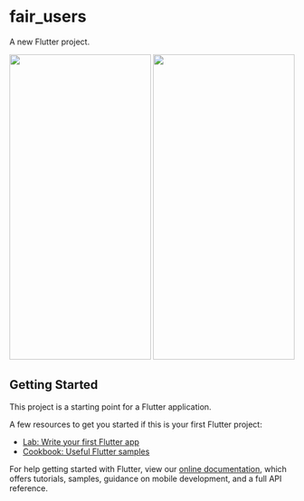 # fair_users

A new Flutter project.

<img src="https://user-images.githubusercontent.com/4395592/129178855-089a1e9f-c218-40ef-bbe3-e535a5c25c5f.png" width="250" height="540">

<img src="https://user-images.githubusercontent.com/4395592/129178869-995a48b7-7552-498b-9e72-aac17009f88c.png" width="250" height="540">

## Getting Started

This project is a starting point for a Flutter application.

A few resources to get you started if this is your first Flutter project:

- [Lab: Write your first Flutter app](https://flutter.dev/docs/get-started/codelab)
- [Cookbook: Useful Flutter samples](https://flutter.dev/docs/cookbook)

For help getting started with Flutter, view our
[online documentation](https://flutter.dev/docs), which offers tutorials,
samples, guidance on mobile development, and a full API reference.
